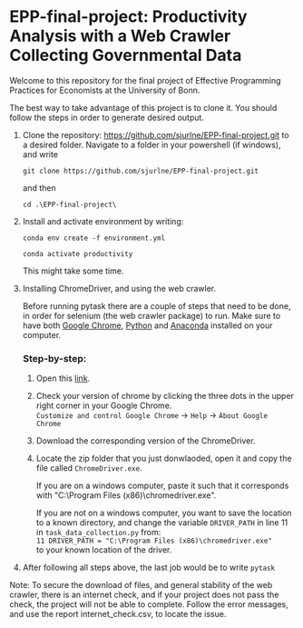 # EPP-final-project: Productivity Analysis with a Web Crawler Collecting Governmental Data
Welcome to this repository for the final project of Effective Programming Practices for Economists at the University of Bonn.

The best way to take advantage of this project is to clone it. You should follow the steps in order to generate
desired output.

1. Clone the repository: https://github.com/sjurlne/EPP-final-project.git to a desired folder. Navigate to a folder in your powershell (if windows),
    and write  

    ```git clone https://github.com/sjurlne/EPP-final-project.git```  

    and then  

    ```cd .\EPP-final-project\``` 


2. Install and activate environment by writing:

    ```conda env create -f environment.yml```

    ```conda activate productivity```  

    This might take some time.


3. Installing ChromeDriver, and using the web crawler.

    Before running pytask there are a couple of steps that need to be done, in order for selenium (the web crawler package) to run. Make sure to have both [Google Chrome](https://www.google.com/chrome/), [Python](https://www.python.org/downloads/) and [Anaconda](https://www.anaconda.com/products/distribution) installed on your computer.

    ### Step-by-step:

    1. Open this [link](https://chromedriver.chromium.org/downloads). 
    
    2. Check your version of chrome by clicking the three dots in the upper right corner in your Google Chrome.  
        ```Customize and control Google Chrome``` -> ```Help``` -> ```Àbout Google Chrome```  

    3. Download the corresponding version of the ChromeDriver.

    4. Locate the zip folder that you just donwlaoded, open it and copy the file called ```ChromeDriver.exe```.
         
        If you are on a windows computer, paste it such that it corresponds with "C:\Program Files (x86)\chromedriver.exe".  
       
        If you are not on a windows computer, you want to save the location to a known directory, and change the variable   ```DRIVER_PATH``` in line 11 in ```task_data_collection.py``` from:  
    ```11 DRIVER_PATH = "C:\Program Files (x86)\chromedriver.exe"```   
    to your known location of the driver.

4. After following all steps above, the last job would be to write ```pytask```  


Note: To secure the download of files, and general stability of the web crawler, there is an internet check, and if your project does not pass the check, the project will not be able to complete. Follow the error messages, and use the report internet_check.csv, to locate the issue. 